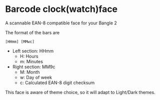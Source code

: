 # Barcode clock(watch)face

A scannable EAN-8 compatible face for your Bangle 2

The format of the bars are

`[HHmm] [MMwc]`

* Left section: HHmm
  * H: Hours
  * m: Minutes
* Right section: MM9c
  * M: Month
  * w: Day of week
  * c: Calculated EAN-8 digit checksum

This face is aware of theme choice, so it will adapt to Light/Dark themes.
